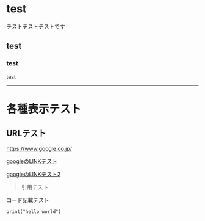 # test

テストテストテストです

## test

### test

test

---

# 各種表示テスト

## URLテスト

https://www.google.co.jp/

[googleのLINKテスト][google]

[google]: https://www.google.co.jp/

[googleのLINKテスト2](https://www.google.co.jp/)

> 引用テスト

コード記載テスト

 ```
print("hello world")
 ```

